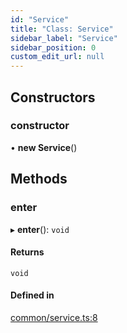 ```yaml
---
id: "Service"
title: "Class: Service"
sidebar_label: "Service"
sidebar_position: 0
custom_edit_url: null
---
```


## Constructors

### constructor

• **new Service**()

## Methods

### enter

▸ **enter**(): `void`

#### Returns

`void`

#### Defined in

[common/service.ts:8](https://github.com/siposdani87/sui-js/blob/4b75724/src/common/service.ts#L8)
